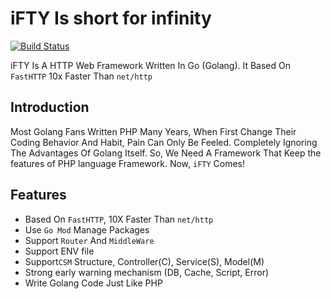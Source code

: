 # iFTY Is short for infinity
<p>
<a href="https://travis-ci.org/wk331100/coder_php_framework"><img src="https://travis-ci.org/wk331100/coder_php_framework.svg" alt="Build Status"></a>
</p>

iFTY Is A HTTP Web Framework Written In Go (Golang). It Based On `FastHTTP` 10x Faster Than `net/http` 

## Introduction
Most Golang Fans Written PHP Many Years, When First Change Their Coding Behavior And Habit, Pain Can Only Be Feeled. Completely Ignoring The Advantages Of Golang Itself.
So, We Need A Framework That Keep the features of PHP language Framework.
Now, `iFTY` Comes!


## Features

- Based On `FastHTTP`, 10X Faster Than `net/http`
- Use `Go Mod` Manage Packages
- Support `Router` And `MiddleWare`
- Support ENV file
- Support`CSM` Structure, Controller(C), Service(S), Model(M)
- Strong early warning mechanism (DB, Cache, Script, Error)
- Write Golang Code Just Like PHP

